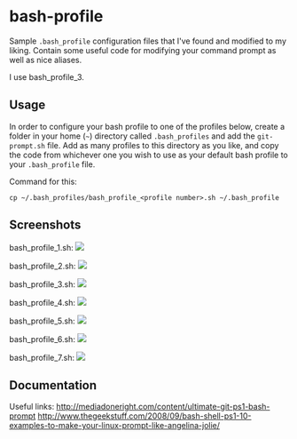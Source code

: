 bash-profile
============

Sample `.bash_profile` configuration files that I've found and modified to my liking. Contain some useful code for modifying your command prompt as well as nice aliases.

I use bash_profile_3.

## Usage

In order to configure your bash profile to one of the profiles below, create a folder in your home (`~`) directory called `.bash_profiles` and add the `git-prompt.sh` file. Add as many profiles to this directory as you like, and copy the code from whichever one you wish to use as your default bash profile to your `.bash_profile` file.

Command for this: 

`cp ~/.bash_profiles/bash_profile_<profile number>.sh ~/.bash_profile`

## Screenshots

bash_profile_1.sh:
![](/screenshots/bash_profile_1_screenshot.png)

bash_profile_2.sh:
![](/screenshots/bash_profile_2_screenshot.png)

bash_profile_3.sh:
![](/screenshots/bash_profile_3_screenshot.png)

bash_profile_4.sh:
![](/screenshots/bash_profile_4_screenshot.png)

bash_profile_5.sh:
![](/screenshots/bash_profile_5_screenshot.png)

bash_profile_6.sh:
![](/screenshots/bash_profile_6_screenshot.png)

bash_profile_7.sh:
![](/screenshots/bash_profile_7_screenshot.png)

## Documentation
Useful links:
http://mediadoneright.com/content/ultimate-git-ps1-bash-prompt
http://www.thegeekstuff.com/2008/09/bash-shell-ps1-10-examples-to-make-your-linux-prompt-like-angelina-jolie/

